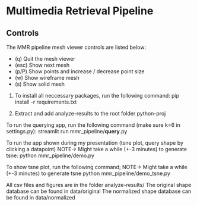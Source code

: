 # Multimedia Retrieval Pipeline

## Controls

The MMR pipeline mesh viewer controls are listed below:

- (q) Quit the mesh viewer
- (esc) Show next mesh
- (p/P) Show points and increase / decrease point size
- (w) Show wireframe mesh
- (s) Show solid mesh


1. To install all neccessary packages, run the following command:
pip install -r requirements.txt

2. Extract and add analyze-results to the root folder python-proj




To run the querying app, run the following command (make sure k=6 in settings.py):
streamlit run mmr_pipeline/__query__.py

To run the app shown during my presentation (tsne plot, query shape by clicking a datapoint)
NOTE-> Might take a while (+-3 minutes) to generate tsne:
python mmr_pipeline/demo.py

To show tsne plot, run the following command;
NOTE-> Might take a while (+-3 minutes) to generate tsne
python mmr_pipeline/demo_tsne.py


All csv files and figures are in the folder analyze-results/
The original shape database can be found in data/original
The normalized shape database can be found in data/normalized